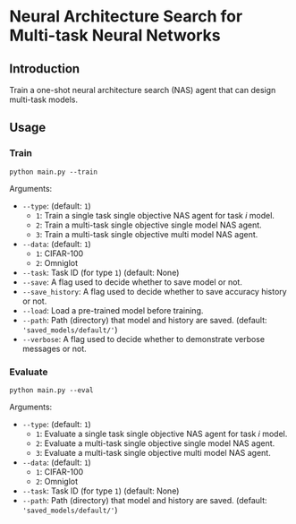 # Neural Architecture Search for Multi-task Neural Networks

## Introduction

Train a one-shot neural architecture search (NAS) agent that can design multi-task models.

## Usage

### Train

```
python main.py --train
```

Arguments:

 * `--type`: (default: `1`)
   * `1`: Train a single task single objective NAS agent for task *i* model.
   * `2`: Train a multi-task single objective single model NAS agent.
   * `3`: Train a multi-task single objective multi model NAS agent.
 * `--data`: (default: `1`)
   * `1`: CIFAR-100
   * `2`: Omniglot
 * `--task`: Task ID (for type `1`) (default: None) 
 * `--save`: A flag used to decide whether to save model or not.
 * `--save_history`: A flag used to decide whether to save accuracy history or not.
 * `--load`: Load a pre-trained model before training.
 * `--path`: Path (directory) that model and history are saved. (default: `'saved_models/default/'`)
 * `--verbose`: A flag used to decide whether to demonstrate verbose messages or not.

### Evaluate

```
python main.py --eval
```

Arguments:

 * `--type`: (default: `1`)
   * `1`: Evaluate a single task single objective NAS agent for task *i* model.
   * `2`: Evaluate a multi-task single objective single model NAS agent.
   * `3`: Evaluate a multi-task single objective multi model NAS agent.
 * `--data`: (default: `1`)
   * `1`: CIFAR-100
   * `2`: Omniglot
 * `--task`: Task ID (for type `1`) (default: None)
 * `--path`: Path (directory) that model and history are saved. (default: `'saved_models/default/'`)
